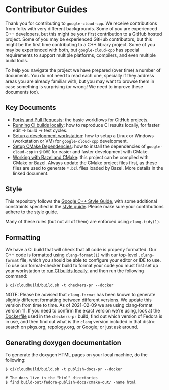 # Contributor Guides

Thank you for contributing to `google-cloud-cpp`. We receive contributions from
folks with very different backgrounds. Some of you are experienced C++
developers, but this might be your first contribution to a GitHub hosted
project. Some of you may be experienced GitHub contributors, but this might be
the first time contributing to a C++ library project. Some of you may be
experienced with both, but `google-cloud-cpp` has special requirements to
support multiple platforms, compilers, and even multiple build tools.

To help you navigate the project we have prepared (over time) a number of
documents. You do not need to read each one, specially if they address areas
you are already familiar with, but you may want to browse them in case something
is surprising (or wrong! We need to improve these documents too).

## Key Documents

* [Forks and Pull Requests](howto-guide-forks-and-pull-requests.md): the basic
  workflows for GitHub projects.
* [Running CI builds locally](howto-guide-running-ci-builds-locally.md): how to
  reproduce CI results locally, for faster edit -> build -> test cycles.
* [Setup a development workstation](howto-guide-setup-development-workstation.md):
  how to setup a Linux or Windows (workstation or VM) for `google-cloud-cpp`
  development.
* [Setup CMake Dependencies](howto-guide-setup-cmake-environment.md): how to
  install the dependencies of `google-cloud-cpp` in `$HOME` for easier and
  faster development with CMake.
* [Working with Bazel and CMake](working-with-bazel-and-cmake.md): this project
  can be compiled with CMake or Bazel. Always update the CMake project files
  first, as these files are used to generate `*.bzl` files loaded by Bazel.
  More details in the linked document.

## Style

This repository follows the [Google C++ Style Guide](
https://google.github.io/styleguide/cppguide.html), with some additional
constraints specified in the [style guide](/doc/cpp-style-guide.md).
Please make sure your contributions adhere to the style guide.

Many of these rules (but not all of them) are enforced using `clang-tidy(1)`.

## Formatting

We have a CI build that will check that all code is properly formatted. Our C++
code is formatted using `clang-format(1)` with our top-level `.clang-format`
file, which you should be able to configure your editor or IDE to use. To use
our format-checker build to format your code you must first set up your
workstation to [run CI builds
locally](howto-guide-running-ci-builds-locally.md), and then run the following
command:

```console
$ ci/cloudbuild/build.sh -t checkers-pr --docker
```

NOTE: Please be advised that `clang-format` has been known to generate slightly
different formatting between different versions. We update this version from
time to time. As of 2021-02-09 we are using clang-format version 11. If you
need to confirm the exact version we're using, look at the
[Dockerfile](/ci/cloudbuild/dockerfiles/fedora.Dockerfile) used in the
`checkers-pr` build, find out which version of Fedora is in use, and then find
out what is the `clang` version included in that distro: search on pkgs.org,
repology.org, or Google; or just ask around.

## Generating doxygen documentation

To generate the doxygen HTML pages on your local machine, do the following:

```console
$ ci/cloudbuild/build.sh -t publish-docs-pr --docker

# The docs live in the "html" directories
$ find build-out/fedora-publish-docs/cmake-out/ -name html
```
